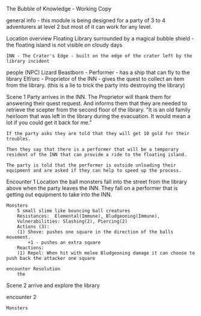 The Bubble of Knowledge - Working Copy

general info - this module is being designed for a party of 3 to 4 adventurers at level 2 but most of it can work for any level.

Location overview
	Floating Library surrounded by a magical bubble shield - the floating island is not visible on cloudy days
	
	INN - The Crater's Edge - built on the edge of the crater left by the library incident

people (NPC)
	Lizard Beastborn - Performer - has a ship that can fly to the library
	Elf/orc - Proprietor of the INN - gives the quest to collect an item from the library. (this is a lie to trick the party into destroying the library)

Scene 1
	Party arrives in the INN. 
	The Proprietor will thank them for answering their quest request. And informs them that they are needed to retrieve the scepter from the second floor of the library.
	"It is an old family heirloom that was left in the library during the evacuation. It would mean a lot if you could get it back for me."
	
	If the party asks they are told that they will get 10 gold for their troubles.
	
	Then they say that there is a performer that will be a temporary resident of the INN that can provide a ride to the floating island.
	
	The party is told that the performer is outside unloading their equipment and are asked if they can help to speed up the process.

Encounter 1
	Location
		the ball monsters fall into the street from the library above when the party leaves the INN. They fall on a performer that is getting out equipment to take into the INN.
		
	Monsters
		5 small slime like bouncing ball creatures 
		Resistances:  Elemental(Immune), Bludgeoning(Immune), 
		Vulnerabilities: Slashing(2), Piercing(2)
		Actions (3):
		(1) Shove: pushes one square in the direction of the balls movement.
			+1 - pushes an extra square
		Reactions:
		(1) Repel: When hit with melee Bludgeoning damage it can choose to push back the attacker one square
		
	encounter Resolution
		the 
		
Scene 2
	arrive and explore the library

encounter 2 

	Monsters
	
	